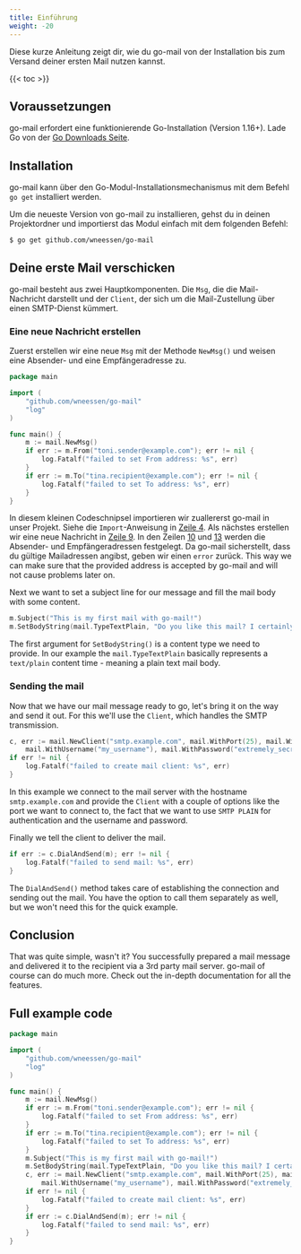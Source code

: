 ```yaml
---
title: Einführung
weight: -20
---
```


Diese kurze Anleitung zeigt dir, wie du go-mail von der Installation bis zum Versand deiner ersten Mail nutzen kannst.

<!--more-->

{{< toc >}}

## Voraussetzungen

go-mail erfordert eine funktionierende Go-Installation (Version 1.16+). Lade Go von der [Go Downloads Seite](https://go.dev/dl/).

## Installation

go-mail kann über den Go-Modul-Installationsmechanismus mit dem Befehl `go get` installiert werden.

Um die neueste Version von go-mail zu installieren, gehst du in deinen Projektordner und importierst das Modul einfach mit dem folgenden Befehl:

```shell
$ go get github.com/wneessen/go-mail
```

## Deine erste Mail verschicken

go-mail besteht aus zwei Hauptkomponenten. Die `Msg`, die die Mail-Nachricht darstellt und der `Client`, der sich um die Mail-Zustellung über einen SMTP-Dienst kümmert.

### Eine neue Nachricht erstellen

Zuerst erstellen wir eine neue `Msg` mit der Methode `NewMsg()` und weisen eine Absender- und eine Empfängeradresse zu.

```go
package main

import (
    "github.com/wneessen/go-mail"
    "log"
)

func main() {
    m := mail.NewMsg()
    if err := m.From("toni.sender@example.com"); err != nil {
        log.Fatalf("failed to set From address: %s", err)
    }
    if err := m.To("tina.recipient@example.com"); err != nil {
        log.Fatalf("failed to set To address: %s", err)
    }
}
```

In diesem kleinen Codeschnipsel importieren wir zuallererst go-mail in unser Projekt. Siehe die `Import`-Anweisung in [Zeile 4](#hl-1-4). Als nächstes erstellen wir eine neue Nachricht in [Zeile 9](#hl-1-9). In den Zeilen [10](#hl-1-10) und [13](#hl-1-13) werden die Absender- und Empfängeradressen festgelegt. Da go-mail sicherstellt, dass du gültige Mailadressen angibst, geben wir einen `error` zurück. This way we can make sure that the provided address is accepted by go-mail and will not cause problems later on.

Next we want to set a subject line for our message and fill the mail body with some content.

```go
m.Subject("This is my first mail with go-mail!")
m.SetBodyString(mail.TypeTextPlain, "Do you like this mail? I certainly do!")
```

The first argument for `SetBodyString()` is a content type we need to provide. In our example the `mail.TypeTextPlain` basically represents a `text/plain` content time - meaning a plain text mail body.

### Sending the mail

Now that we have our mail message ready to go, let's bring it on the way and send it out. For this we'll use the `Client`, which handles the SMTP transmission.

```go
c, err := mail.NewClient("smtp.example.com", mail.WithPort(25), mail.WithSMTPAuth(mail.SMTPAuthPlain), 
    mail.WithUsername("my_username"), mail.WithPassword("extremely_secret_pass"))
if err != nil {
    log.Fatalf("failed to create mail client: %s", err)
}
```

In this example we connect to the mail server with the hostname `smtp.example.com` and provide the `Client` with a couple of options like the port we want to connect to, the fact that we want to use `SMTP PLAIN` for authentication and the username and password.

Finally we tell the client to deliver the mail.

```go
if err := c.DialAndSend(m); err != nil {
    log.Fatalf("failed to send mail: %s", err)
}
```

The `DialAndSend()` method takes care of establishing the connection and sending out the mail. You have the option to call them separately as well, but we won't need this for the quick example.

## Conclusion

That was quite simple, wasn't it? You successfully prepared a mail message and delivered it to the recipient via a 3rd party mail server. go-mail of course can do much more. Check out the in-depth documentation for all the features.

## Full example code

```go
package main

import (
    "github.com/wneessen/go-mail"
    "log"
)

func main() {
    m := mail.NewMsg()
    if err := m.From("toni.sender@example.com"); err != nil {
        log.Fatalf("failed to set From address: %s", err)
    }
    if err := m.To("tina.recipient@example.com"); err != nil {
        log.Fatalf("failed to set To address: %s", err)
    }
    m.Subject("This is my first mail with go-mail!")
    m.SetBodyString(mail.TypeTextPlain, "Do you like this mail? I certainly do!")
    c, err := mail.NewClient("smtp.example.com", mail.WithPort(25), mail.WithSMTPAuth(mail.SMTPAuthPlain),
        mail.WithUsername("my_username"), mail.WithPassword("extremely_secret_pass"))
    if err != nil {
        log.Fatalf("failed to create mail client: %s", err)
    }
    if err := c.DialAndSend(m); err != nil {
        log.Fatalf("failed to send mail: %s", err)
    }
}
```